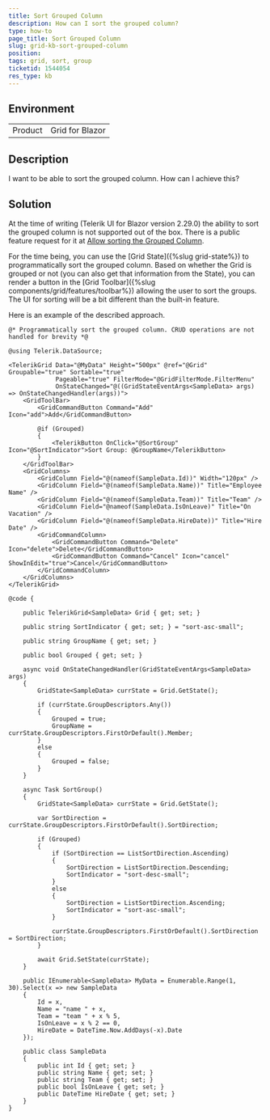 ```yaml
---
title: Sort Grouped Column
description: How can I sort the grouped column?
type: how-to
page_title: Sort Grouped Column
slug: grid-kb-sort-grouped-column
position: 
tags: grid, sort, group
ticketid: 1544054
res_type: kb
---
```


## Environment
<table>
	<tbody>
		<tr>
			<td>Product</td>
			<td>Grid for Blazor</td>
		</tr>
	</tbody>
</table>


## Description
I want to be able to sort the grouped column. How can I achieve this?


## Solution

At the time of writing (Telerik UI for Blazor version 2.29.0) the ability to sort the grouped column is not supported out of the box. There is a public feature request for it at [Allow sorting the Grouped Column](https://feedback.telerik.com/blazor/1544196-allow-sorting-the-grouped-column).

For the time being, you can use the [Grid State]({%slug grid-state%}) to programmatically sort the grouped column. Based on whether the Grid is grouped or not (you can also get that information from the State), you can render a button in the [Grid Toolbar]({%slug components/grid/features/toolbar%}) allowing the user to sort the groups. The UI for sorting will be a bit different than the built-in feature.

Here is an example of the described approach.

````CSHTML
@* Programmatically sort the grouped column. CRUD operations are not handled for brevity *@

@using Telerik.DataSource;

<TelerikGrid Data="@MyData" Height="500px" @ref="@Grid" Groupable="true" Sortable="true"
             Pageable="true" FilterMode="@GridFilterMode.FilterMenu"
             OnStateChanged="@((GridStateEventArgs<SampleData> args) => OnStateChangedHandler(args))">
    <GridToolBar>
        <GridCommandButton Command="Add" Icon="add">Add</GridCommandButton>

        @if (Grouped)
        {
            <TelerikButton OnClick="@SortGroup" Icon="@SortIndicator">Sort Group: @GroupName</TelerikButton>
        }
    </GridToolBar>
    <GridColumns>
        <GridColumn Field="@(nameof(SampleData.Id))" Width="120px" />
        <GridColumn Field="@(nameof(SampleData.Name))" Title="Employee Name" />
        <GridColumn Field="@(nameof(SampleData.Team))" Title="Team" />
        <GridColumn Field="@nameof(SampleData.IsOnLeave)" Title="On Vacation" />
        <GridColumn Field="@(nameof(SampleData.HireDate))" Title="Hire Date" />
        <GridCommandColumn>
            <GridCommandButton Command="Delete" Icon="delete">Delete</GridCommandButton>
            <GridCommandButton Command="Cancel" Icon="cancel" ShowInEdit="true">Cancel</GridCommandButton>
        </GridCommandColumn>
    </GridColumns>
</TelerikGrid>

@code {

    public TelerikGrid<SampleData> Grid { get; set; }

    public string SortIndicator { get; set; } = "sort-asc-small";

    public string GroupName { get; set; }

    public bool Grouped { get; set; }

    async void OnStateChangedHandler(GridStateEventArgs<SampleData> args)
    {
        GridState<SampleData> currState = Grid.GetState();

        if (currState.GroupDescriptors.Any())
        {
            Grouped = true;
            GroupName = currState.GroupDescriptors.FirstOrDefault().Member;
        }
        else
        {
            Grouped = false;
        }
    }

    async Task SortGroup()
    {
        GridState<SampleData> currState = Grid.GetState();

        var SortDirection = currState.GroupDescriptors.FirstOrDefault().SortDirection;

        if (Grouped)
        {
            if (SortDirection == ListSortDirection.Ascending)
            {
                SortDirection = ListSortDirection.Descending;
                SortIndicator = "sort-desc-small";
            }
            else
            {
                SortDirection = ListSortDirection.Ascending;
                SortIndicator = "sort-asc-small";
            }

            currState.GroupDescriptors.FirstOrDefault().SortDirection = SortDirection;
        }

        await Grid.SetState(currState);
    }

    public IEnumerable<SampleData> MyData = Enumerable.Range(1, 30).Select(x => new SampleData
    {
        Id = x,
        Name = "name " + x,
        Team = "team " + x % 5,
        IsOnLeave = x % 2 == 0,
        HireDate = DateTime.Now.AddDays(-x).Date
    });

    public class SampleData
    {
        public int Id { get; set; }
        public string Name { get; set; }
        public string Team { get; set; }
        public bool IsOnLeave { get; set; }
        public DateTime HireDate { get; set; }
    }
}
````